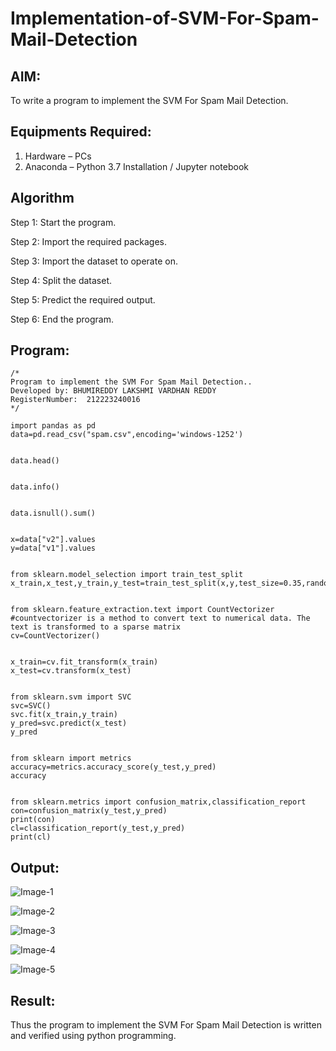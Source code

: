 # Implementation-of-SVM-For-Spam-Mail-Detection

## AIM:
To write a program to implement the SVM For Spam Mail Detection.

## Equipments Required:
1. Hardware – PCs
2. Anaconda – Python 3.7 Installation / Jupyter notebook

## Algorithm
Step 1: Start the program.

Step 2: Import the required packages.

Step 3: Import the dataset to operate on.

Step 4: Split the dataset.

Step 5: Predict the required output.

Step 6: End the program.
## Program:
```
/*
Program to implement the SVM For Spam Mail Detection..
Developed by: BHUMIREDDY LAKSHMI VARDHAN REDDY
RegisterNumber:  212223240016
*/
```
```
import pandas as pd
data=pd.read_csv("spam.csv",encoding='windows-1252')


data.head()


data.info()


data.isnull().sum()


x=data["v2"].values
y=data["v1"].values


from sklearn.model_selection import train_test_split
x_train,x_test,y_train,y_test=train_test_split(x,y,test_size=0.35,random_state=0)


from sklearn.feature_extraction.text import CountVectorizer
#countvectorizer is a method to convert text to numerical data. The text is transformed to a sparse matrix
cv=CountVectorizer()


x_train=cv.fit_transform(x_train)
x_test=cv.transform(x_test)


from sklearn.svm import SVC
svc=SVC()
svc.fit(x_train,y_train)
y_pred=svc.predict(x_test)
y_pred


from sklearn import metrics
accuracy=metrics.accuracy_score(y_test,y_pred)
accuracy


from sklearn.metrics import confusion_matrix,classification_report
con=confusion_matrix(y_test,y_pred)
print(con)
cl=classification_report(y_test,y_pred)
print(cl)

```
## Output:
![Image-1](https://github.com/user-attachments/assets/d83ce202-d124-4afd-94ff-703c5e5fc7e9)

![Image-2](https://github.com/user-attachments/assets/0bd2a88e-cd09-4873-b0c0-749cfc9ac5f9)

![Image-3](https://github.com/user-attachments/assets/39f527ce-541d-4c8c-8019-fb65cad62f20)

![Image-4](https://github.com/user-attachments/assets/8aafe725-8dc0-4803-88c1-a823bfcf5ee9)

![Image-5](https://github.com/user-attachments/assets/8ff7db68-1e63-4994-a01c-83c35ee2d4d3)



## Result:
Thus the program to implement the SVM For Spam Mail Detection is written and verified using python programming.
